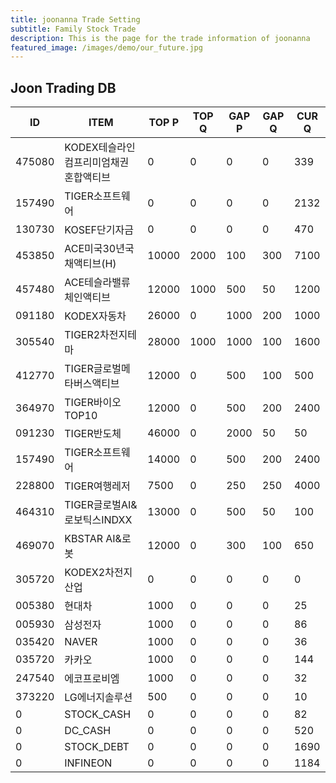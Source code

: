 ```yaml
---
title: joonanna Trade Setting
subtitle: Family Stock Trade
description: This is the page for the trade information of joonanna
featured_image: /images/demo/our_future.jpg
---
```


## Joon Trading DB

|ID|ITEM |TOP P|TOP Q|GAP P|GAP Q|CUR Q|
|--|-----|--|--|--|--|--|
|475080|KODEX테슬라인컴프리미엄채권혼합액티브|0|0|0|0|339|
|157490|TIGER소프트웨어|0|0|0|0|2132|
|130730|KOSEF단기자금|0|0|0|0|470|
|453850|ACE미국30년국채액티브(H)|10000|2000|100|300|7100|
|457480|ACE테슬라밸류체인액티브|12000|1000|500|50|1200|
|091180|KODEX자동차|26000|0|1000|200|1000|
|305540|TIGER2차전지테마|28000|1000|1000|100|1600|
|412770|TIGER글로벌메타버스액티브|12000|0|500|100|500| 
|364970|TIGER바이오TOP10|12000|0|500|200|2400|
|091230|TIGER반도체|46000|0|2000|50|50|
|157490|TIGER소프트웨어|14000|0|500|200|2400|
|228800|TIGER여행레저|7500|0|250|250|4000|
|464310|TIGER글로벌AI&로보틱스INDXX|13000|0|500|50|100|
|469070|KBSTAR AI&로봇|12000|0|300|100|650|
|305720|KODEX2차전지산업|0|0|0|0|0|
|005380|현대차|1000|0|0|0|25|
|005930|삼성전자|1000|0|0|0|86|
|035420|NAVER|1000|0|0|0|36|
|035720|카카오|1000|0|0|0|144|
|247540|에코프로비엠|1000|0|0|0|32|
|373220|LG에너지솔루션|500|0|0|0|10|
|0|STOCK_CASH|0|0|0|0|82|
|0|DC_CASH|0|0|0|0|520|
|0|STOCK_DEBT|0|0|0|0|1690|
|0|INFINEON|0|0|0|0|1184|
